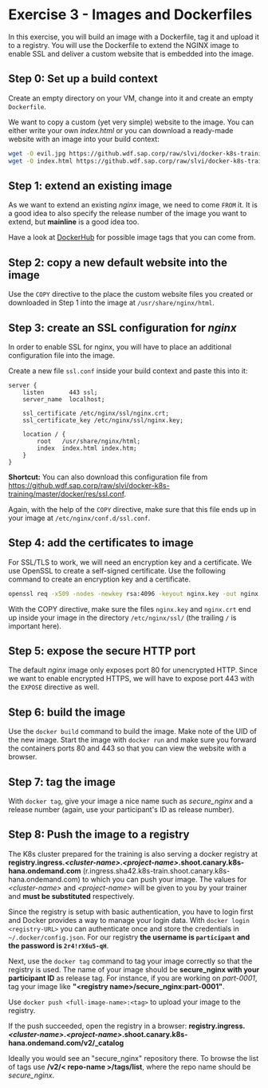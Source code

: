 # Exercise 3 - Images and Dockerfiles

In this exercise, you will build an image with a Dockerfile, tag it and upload it to a registry. You will use the Dockerfile to extend the NGINX image to enable SSL and deliver a custom website that is embedded into the image.

## Step 0: Set up a build context

Create an empty directory on your VM, change into it and create an empty `Dockerfile`.

We want to copy a custom (yet very simple) website to the image. You can either write your own _index.html_ or you can download a ready-made website with an image into your build context:

```bash
wget -O evil.jpg https://github.wdf.sap.corp/raw/slvi/docker-k8s-training/master/docker/res/evil.jpg
wget -O index.html https://github.wdf.sap.corp/raw/slvi/docker-k8s-training/master/docker/res/evil.html
```

## Step 1: extend an existing image

As we want to extend an existing _nginx_ image, we need to come `FROM` it. It is a good idea to also specify the release number of the image you want to extend, but **mainline** is a good idea too.

Have a look at [DockerHub](https://hub.docker.com/_/nginx) for possible image tags that you can come from.

## Step 2: copy a new default website into the image

Use the `COPY` directive to the place the custom website files you created or downloaded in Step 1 into the image at `/usr/share/nginx/html`.

## Step 3: create an SSL configuration for _nginx_

In order to enable SSL for nginx, you will have to place an additional configuration file into the image.

Create a new file `ssl.conf` inside your build context and paste this into it:

```nginx
server {
    listen       443 ssl;
    server_name  localhost;

    ssl_certificate /etc/nginx/ssl/nginx.crt;
    ssl_certificate_key /etc/nginx/ssl/nginx.key;

    location / {
        root   /usr/share/nginx/html;
        index  index.html index.htm;
    }
}
```

**Shortcut:** You can also download this configuration file from https://github.wdf.sap.corp/raw/slvi/docker-k8s-training/master/docker/res/ssl.conf.

Again, with the help of the `COPY` directive, make sure that this file ends up in your image at `/etc/nginx/conf.d/ssl.conf`.

## Step 4: add the certificates to image

For SSL/TLS to work, we will need an encryption key and a certificate. We use OpenSSL to create a self-signed certificate. Use the following command to create an encryption key and a certificate.

```bash
openssl req -x509 -nodes -newkey rsa:4096 -keyout nginx.key -out nginx.crt -days 365 -subj "/CN=$(hostname)"
```

With the COPY directive, make sure the files `nginx.key` and `nginx.crt` end up inside your image in the directory `/etc/nginx/ssl/` (the trailing `/` is important here).

## Step 5: expose the secure HTTP port

The default _nginx_ image only exposes port 80 for unencrypted HTTP. Since we want to enable encrypted HTTPS, we will have to expose port 443 with the `EXPOSE` directive as well.

## Step 6: build the image

Use the `docker build` command to build the image. Make note of the UID of the new image. Start the image with `docker run` and make sure you forward the containers ports 80 and 443 so that you can view the website with a browser.

## Step 7: tag the image

With `docker tag`, give your image a nice name such as *secure_nginx* and a release number (again, use your participant's ID as release number).

## Step 8: Push the image to a registry

The K8s cluster prepared for the training is also serving a docker registry at **registry.ingress.*\<cluster-name\>*.*\<project-name\>*.shoot.canary.k8s-hana.ondemand.com** (r.ingress.sha42.k8s-train.shoot.canary.k8s-hana.ondemand.com) to which you can push your image. The values for *\<cluster-name\>* and *\<project-name\>* will be given to you by your trainer and **must be substituted** respectively.

Since the registry is setup with basic authentication, you have to login first and Docker provides a way to manage your login data. With `docker login <registry-URL>` you can authenticate once and store the credentials in `~/.docker/config.json`. For our registry **the username is `participant` and the password is `2r4!rX6u5-qH`**.

Next, use the `docker tag` command to tag your image correctly so that the registry is used. The name of your image should be **secure_nginx with your participant ID** as release tag. For instance, if you are working on *part-0001*, tag your image like **"\<registry name\>/secure_nginx:part-0001"**.

Use `docker push <full-image-name>:<tag>` to upload your image to the registry.

If the push succeeded, open the registry in a browser: **registry.ingress.*\<cluster-name\>*.*\<project-name\>*.shoot.canary.k8s-hana.ondemand.com/v2/_catalog**

Ideally you would see an "secure_nginx" repository there. To browse the list of tags use **/v2/< repo-name >/tags/list**, where the repo name should be *secure_nginx*.
